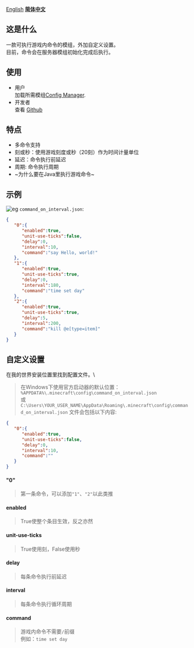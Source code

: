 [English](/README.md) **[简体中文](README-zh_cn.md)**
## 这是什么
一款可执行游戏内命令的模组，外加自定义设置。\
目前，命令会在服务器模组初始化完成后执行。

## 使用
- 用户\
加载所需模组[Config Manager](https://modrinth.com/mod/config-manager).
- 开发者\
查看 [Github](https://github.com/FelixAgairu/command-on-interval)

## 特点
- 多命令支持
- 刻或秒：使用游戏刻度或秒（20刻）作为时间计量单位
- 延迟：命令执行前延迟
- 周期: 命令执行周期
- ~为什么要在Java里执行游戏命令~

## 示例
![eg](https://cdn.modrinth.com/data/cached_images/50dbf240015376229c8493ce18401910cf1004d1_0.webp)
`command_on_interval.json`:
```json
{
   "0":{
      "enabled":true,
      "unit-use-ticks":false,
      "delay":0,
      "interval":10,
      "command":"say Hello, world!"
   },
   "1":{
      "enabled":true,
      "unit-use-ticks":true,
      "delay":0,
      "interval":180,
      "command":"time set day"
   },
   "2":{
      "enabled":true,
      "unit-use-ticks":true,
      "delay":5,
      "interval":200,
      "command":"kill @e[type=item]"
   }
}
```

## 自定义设置
在我的世界安装位置里找到配置文件。\
> 在Windows下使用官方启动器的默认位置：\
> `%APPDATA%\.minecraft\config\command_on_interval.json`\
> 或\
> `C:\Users\YOUR_USER_NAME\AppData\Roaming\.minecraft\config\command_on_interval.json`
文件会包括以下内容:
```json
{
   "0":{
      "enabled":true,
      "unit-use-ticks":false,
      "delay":0,
      "interval":10,
      "command":""
   }
}
```

#### "0"
> 第一条命令，可以添加`"1"`、`"2"`以此类推

#### enabled
> True使整个条目生效，反之亦然

#### unit-use-ticks
> True使用刻，False使用秒

#### delay
> 每条命令执行前延迟

#### interval
> 每条命令执行循环周期

#### command
> 游戏内命令不需要`/`前缀\
> 例如：`time set day`
